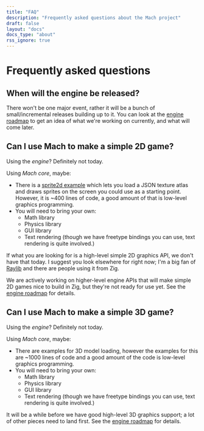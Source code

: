 ```yaml
---
title: "FAQ"
description: "Frequently asked questions about the Mach project"
draft: false
layout: "docs"
docs_type: "about"
rss_ignore: true
---
```


# Frequently asked questions

## When will the engine be released?

There won't be one major event, rather it will be a bunch of small/incremental releases building up to it. You can look at the [engine roadmap](/engine/roadmap/) to get an idea of what we're working on currently, and what will come later.

## Can I use Mach to make a simple 2D game?

Using the _engine_? Definitely not today.

Using _Mach core_, maybe:

* There is a [sprite2d example](/core/examples/#sprite2d) which lets you load a JSON texture atlas and draws sprites on the screen you could use as a starting point. However, it is ~400 lines of code, a good amount of that is low-level graphics programming.
* You will need to bring your own:
  * Math library
  * Physics library
  * GUI library
  * Text rendering (though we have freetype bindings you can use, text rendering is quite involved.)

If what you are looking for is a high-level simple 2D graphics API, we don't have that today. I suggest you look elsewhere for right now; I'm a big fan of [Raylib](https://www.raylib.com) and there are people using it from Zig.

We are actively working on higher-level engine APIs that will make simple 2D games nice to build in Zig, but they're not ready for use yet. See the [engine roadmap](/engine/roadmap/) for details.

## Can I use Mach to make a simple 3D game?

Using the _engine_? Definitely not today.

Using _Mach core_, maybe:

* There are examples for 3D model loading, however the examples for this are ~1000 lines of code and a good amount of the code is low-level graphics programming.
* You will need to bring your own:
  * Math library
  * Physics library
  * GUI library
  * Text rendering (though we have freetype bindings you can use, text rendering is quite involved.)

It will be a while before we have good high-level 3D graphics support; a lot of other pieces need to land first. See the [engine roadmap](/engine/roadmap/) for details.
